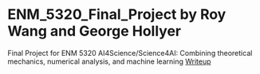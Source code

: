 # ENM_5320_Final_Project by Roy Wang and George Hollyer
Final Project for ENM 5320 AI4Science/Science4AI: Combining theoretical mechanics, numerical analysis, and machine learning
[Writeup](ENM_5320_Final_Project_Writeup.pdf)
